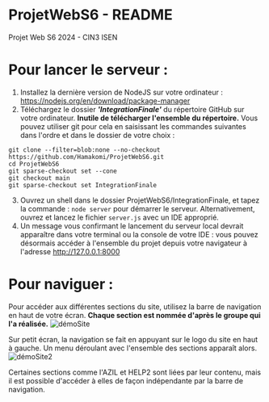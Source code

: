 # ProjetWebS6 - README
Projet Web S6 2024 - CIN3 ISEN

# __Pour lancer le serveur :__
  1) Installez la dernière version de NodeJS sur votre ordinateur : https://nodejs.org/en/download/package-manager
  2) Téléchargez le dossier ***'IntegrationFinale'*** du répertoire GitHub sur votre ordinateur. __Inutile de télécharger l'ensemble du répertoire.__
  Vous pouvez utiliser git pour cela en saisissant les commandes suivantes dans l'ordre et dans le dossier de votre choix :
  ```
  git clone --filter=blob:none --no-checkout https://github.com/Hamakomi/ProjetWebS6.git
  cd ProjetWebS6
  git sparse-checkout set --cone
  git checkout main
  git sparse-checkout set IntegrationFinale
  ```
  3) Ouvrez un shell dans le dossier ProjetWebS6/IntegrationFinale, et tapez la commande : ```node server``` pour   démarrer le serveur.
     Alternativement, ouvrez et lancez le fichier ```server.js``` avec un IDE approprié.
  5) Un message vous confirmant le lancement du serveur local devrait apparaître dans votre terminal ou la console de votre IDE : vous pouvez désormais accéder à l'ensemble du projet depuis votre navigateur à l'adresse http://127.0.0.1:8000

# __Pour naviguer :__
Pour accéder aux différentes sections du site, utilisez la barre de navigation en haut de votre écran.
__Chaque section est nommée d'après le groupe qui l'a réalisée.__
![démoSite](https://github.com/Hamakomi/ProjetWebS6/assets/81290969/2cea4dc1-5e42-4c2d-9566-0fce97c4194a)

Sur petit écran, la navigation se fait en appuyant sur le logo du site en haut à gauche. Un menu déroulant avec l'ensemble des sections apparaît alors.
![démoSite2](https://github.com/Hamakomi/ProjetWebS6/assets/81290969/c708c719-5259-4a71-968f-c74a538194f0)

Certaines sections comme l'AZIL et HELP2 sont liées par leur contenu, mais il est possible d'accéder à elles de façon indépendante par la barre de navigation.

